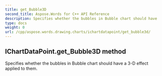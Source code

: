 ```yaml
---
title: get_Bubble3D
second_title: Aspose.Words for C++ API Reference
description: Specifies whether the bubbles in Bubble chart should have a 3-D effect applied to them. 
type: docs
weight: 0
url: /cpp/aspose.words.drawing.charts/ichartdatapoint/get_bubble3d/
---
```

## IChartDataPoint.get_Bubble3D method


Specifies whether the bubbles in Bubble chart should have a 3-D effect applied to them. 

